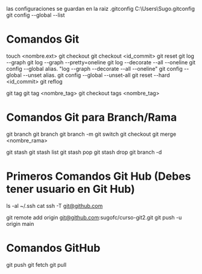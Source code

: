 las configuraciones se guardan en la raiz .gitconfig
C:\Users\Sugo\.gitconfig
git config --global --list

<!--~ --------------------------------------------------------------------------------- -->

# Comandos Git

touch <nombre.ext> <!-- Crea archivo -->
git checkout <file> <!-- Regresa el archivo al ultimo Commit -->
git checkout <id_commit> <!--! Regresa el proyecto al Commit mencionado - OJO: Si te queda algun archivo en "staged", puede que pierdas datos, debes hacer un commit antes de continuar -->
git reset <!-- Muestra los ficheros que se han modificado, pero que pueden volver al ultimo commit -->
git log --graph <!-- Te muestra el log de commit con un graph -->
git log --graph --pretty=oneline <!-- Te muestra el log del commit mas resumnido -->
git log --decorate --all --oneline <!-- Decora todo en una linea -->
git config --global alias.<nombre> "log --graph --decorate --all --oneline" <!-- Agrega un alias al comando, se puede cambiar en la configuracion en .gitconfig, en este caso si el alias es tree, se debe invocar con "git tree" -->
git config --global --unset alias.<nombre> <!--  -->
git config --global --unset-all 
git reset --hard <id_commit> <!--! Te situa en el Commit mencionado - OJO: Borra todas las instancias de Commit futuras al ID Commit mencionado -->
git reflog <!--! Es el log de todo los cambios que se han realizado, incluso estan las commit que se borraron con "git reset --hard <id_commit>" --> 
<!--^ Supongamos que tengo el Commit 1, 2, 3, 4 y 5. Donde el Commit 5 es el mas actualizado. Si hiciera un "git reset --hard <id_commit_2>", perderia los Commit del 3 al 5. Al ejecutar el commando "git reflog" puedo ver todos los cambios e incluso obtener el id del commit 5, obteniendo el id, se puede recuperar todo con nuevamente el comando "git reset --hard <id_commit_5>"-->
git tag <!-- Muestra los tags creados -->
git tag <nombre_tag> <!-- Le pone un tag a todo lo que hagamos hasta el commit -->
git checkout tags <nombre_tag> <!--! Regresa el proyecto al Commit del "tag" mencionado - OJO: Si te queda algun archivo en "staged", puede que pierdas datos, debes hacer un commit antes de continuar -->

<!--~ --------------------------------------------------------------------------------- -->

# Comandos Git para Branch/Rama

git branch <!-- Indica en la rama que estas posicionado -->
git branch <nombre> <!-- Crea una Ramas -->
git branch -m <nombre> <!-- Cambia el nombre de la Ramas -->
git switch <nombre> <!-- Cambia de Ramas y no hay problema si las Ramas estan en tu local -->
git checkout <nombre> <!--! Cambia de Ramas pero te descarga el contenido si la Ramas no esta en tu local -->
git merge <nombre_rama> <!--! Junta las ramas  -->
<!--^ Debes estar situado en la rama donde quieras que se traiga la informacion, si tiene 2 ramas, y trabajas en la rama 2, y quieres traerte los cambios actualizados de la rama 1, entonces debes estar en la rama 2 "git branch" y ejecutar el comando "" -->
git stash <!-- Guarda el archivo que se esta trabajando sin realizar un commit -->
git stash list <!-- Muestra los diferentes Stash -->
git stash pop <!-- Obtienes el archivo con el error para seguir trabajando en el -->
git stash drop <!-- Elimina lo que tienes guardado en el git stash -->
git branch -d <nombre> <!-- Elimina la rama seleccionada  -->

<!--~ --------------------------------------------------------------------------------- -->

# Primeros Comandos Git Hub (Debes tener usuario en Git Hub)
ls -al ~/.ssh <!-- Listar claves SSH -->
cat <nombre> <!-- Leer archivo -->
ssh -T git@github.com <!-- Verificar la conexion a github -->
<!--^ Despues de crear un nuevo repositorio -->
git remote add origin git@github.com:sugofc/curso-git2.git <!-- Comando que te da Git Hub para conectar tu proyecto al repositorio creado -->
git push -u origin main <!-- Crea el primer push para subir tu proyecto al repositorio -->

<!--~ --------------------------------------------------------------------------------- -->

# Comandos GitHub
git push <!-- Sube tu proyecto al repositorio -->
git fetch <!-- Descarga en local el historial de cambios, pero sin descargarse los cambios -->
git pull <!-- Descarga en local el historial de cambios y tambien se descarga los cambios -->